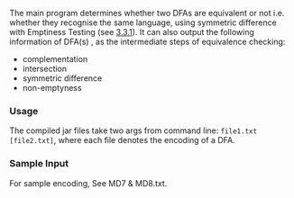 The main program determines whether two DFAs are equivalent or not i.e. whether they recognise the same language, using symmetric difference with Emptiness Testing (see [3.3.1](https://scholarworks.rit.edu/cgi/viewcontent.cgi?referer=https://www.google.com/&httpsredir=1&article=7944&context=theses)). It can also output the following information of DFA(s) , as the intermediate steps of equivalence checking:

* complementation 
* intersection
* symmetric difference
* non-emptyness

### Usage

The compiled jar files take two args from command line: ```file1.txt [file2.txt]```, where each file denotes the encoding of a DFA.

### Sample Input

For sample encoding, See MD7 & MD8.txt.